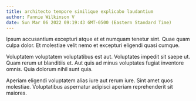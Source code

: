 ```yaml
---
title: architecto tempore similique explicabo laudantium
author: Fannie Wilkinson V
date: Sun Mar 06 2022 09:19:43 GMT-0500 (Eastern Standard Time)
---
```

Ipsum accusantium excepturi atque et et numquam tenetur sint. Quae quam culpa dolor. Et molestiae velit nemo et excepturi eligendi quasi cumque.

 Voluptatem voluptatem voluptatibus est aut. Voluptates impedit sit saepe ut. Quam rerum ut blanditiis et. Aut quis ad minus voluptates fugiat inventore omnis. Quia dolorum nihil sunt quia.

 Aperiam eligendi voluptatem alias iure aut rerum iure. Sint amet quos molestiae. Voluptatibus aspernatur adipisci aperiam reprehenderit sit maiores.